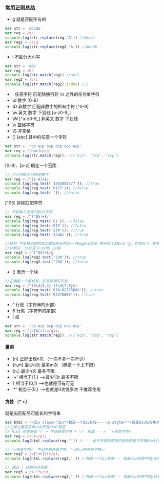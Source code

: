 ### 常用正则总结
+ g 就是匹配所有的
```javascript
var str = 'abcda'
var reg = /a/
console.log(str.replace(reg,'A')) //Abcda
var reg2 = /a/g
console.log(str.replace(reg2,'A')) //AbcdA
```
+ i 不区分大小写
```javascript
var str = 'aBc'
var reg = /b/
console.log(str.match(reg)) //null
var reg2 = /b/i
console.log(str.match(reg2).index) //1
```
+ . 任意字符
匹配除换行符 \n 之外的任何单字符
+ \d 数字
[0-9]
+ \D 非数字
匹配非数字的所有字符 [^0-9]
+ \w 英文 数字 下划线
[a-z0-9_]
+ \W
[^a-z0-9_] 非英文 数字 下划线
+ \s 空格字符
+ \S 非空格
+ []
[abc] 其中的任意一个字符
```javascript
var str = 'rcp acp bcp dcp ccp ecp'
var reg = /[abc]cp/g
console.log(str.match(reg)); //["acp", "bcp", "ccp"]
```
[0-9]、[a-z] 确定一个范围
```javascript
// 只允许输入1到9的数字
var reg = /^[1-9]+$/;
console.log(reg.test('1563855577')); //true
console.log(reg.test('0177')); //false
console.log(reg.test('')); //false
```
[^05] 排除匹配字符
```javascript
// 不能输入包含0或5的字符
var reg = /^[^05]+$/
console.log(reg.test('01')); //false
console.log(reg.test('015')); //false
console.log(reg.test('234')); //true
console.log(reg.test('34abc')); //true

//踩坑 字面量创建的表达式始终会共享一个RegExp实例 在开启全局标记（g）的情况下，在参数相同的前提下多次调用test方法会返回不同的结果
//详解见：js红宝书 p105 p106
var reg2 = /^[^05]+$/g
console.log(reg2.test('234')); //true
console.log(reg2.test('234')); //false

```
+ () 表示一个块
```javascript
//正确配一个座机号，区号可填可不填
var reg = /^(0\d{2,3}-)?\d{7,8}$/
console.log(reg.test('010-62276688')); //true
console.log(reg.test('62276688')); //true
```
+ ^
行首（字符串的头部）
+ $
行尾（字符串的尾部）
+ | 或
```javascript
var str = 'rcp acp bcp dcp ccp ecp'
var reg = /[a|b|c]cp/gi;;
console.log(str.match(reg)); //["acp", "bcp", "ccp"]
```

#### 量词
+ {n}   正好出现n次 （一次不多一次不少）
+ {n,m} 最少n次 最多m次 （确定一个上下限）
+ {n,}  最少n次 最多不限
+ '+'   相当于{1,}  -->最少1次 最多不限
+ ?     相当于{0,1} -->也就是可有可无
+ '*'     相当于{0,}  -->也就是0次或多次 不推荐使用

#### 贪婪 （* +）
就是去匹配尽可能长的字符串
```javascript
var html = '<div class="div">我是一个div标签--- <p style="">我是div标签中的p标签--- <span>我是p标签中的span标签.</span></p></div>'
//去掉上面字符串中的所有html标签
// html 标签是由'<' + 中间任意字符 + '>' 组成 --->  '<任意字符>'
var reg = /<.+>/gi;
console.log(html.replace(reg,'')) // '' 由于贪婪的原因匹配到的是字符串html行首的'<' + 中间的任意字符 + 行尾的'>'

// '<任意字符>' 中间不是任意字符, '<非<>的任意字符>'
var reg2 = /<[^<>]]+>/gi;
console.log(html.replace(reg2,'')) //我是一个div标签--- 我是div标签中的p标签--- 我是p标签中的span标签.

// 通过 ? 转换为非贪婪
var reg3 = /<.+?>/gi;
console.log(html.replace(reg3,'')) //我是一个div标签--- 我是div标签中的p标签--- 我是p标签中的span标签.
```